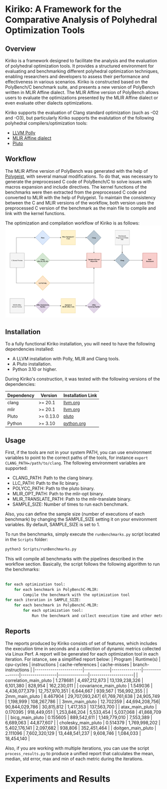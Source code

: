 # Kiriko: A Framework for the Comparative Analysis of Polyhedral Optimization Tools


## Overview
Kiriko is a framework designed to facilitate the analysis and the evaluation of polyhedral optimization tools. It provides a structured environment for evaluating and benchmarking different polyhedral optimization techniques, enabling researchers and developers to assess their performance and effectiveness in various scenarios. 
Kiriko is constructed based on the PolyBench/C benchmark suite, and presents a new version of PolyBench written in MLIR Affine dialect. The MLIR Affine version of PolyBench allows users to evaluate the optimizations presented by the MLIR Affine dialect or even evaluate other dialects optimizations.

Kiriko supports the evaluation of Clang standard optimization (such as -O2 and -O3), but particularly Kiriko supports the evalutation of the following polyhedral compilers/optimization tools:
- [LLVM Polly](https://polly.llvm.org)
- [MLIR Affine dialect](https://mlir.llvm.org/docs/Dialects/Affine/)
- [Pluto](https://pluto-compiler.sourceforge.net)

## Workflow
The MLIR Affine version of PolyBench was generated with the help of [Polygeist](https://github.com/llvm/Polygeist), with several manual modifications. To do that, was necessary to generate the preprocessed C code of PolyBench/C to solve issues with macros expansion and include directives. The kernel functions of the benchmarks were then extracted from the preprocessed C code and converted to MLIR with the help of Polygeist. To maintain the consistency between the C and MLIR versions of the workflow, both version uses the preprocessed C version of the benchmark as the main file to compile and link with the kernel functions.

The optimization and compilation workflow of Kiriko is as follows:
![Kiriko Workflow](assets/KirikoWorkflow.png)

## Installation

To a fully functional Kiriko installation, you will need to have the following dependencies installed:
- A LLVM installation with Polly, MLIR and Clang tools.
- A Pluto installation.
- Python 3.10 or higher.

During Kiriko's construction, it was tested with the following versions of the dependencies:

| Dependency | Version   | Installation Link                            |
|------------|-----------|----------------------------------------------|
| clang      | >= 20.1   | [llvm.org](https://llvm.org/docs/CMake.html) |
| mlir       | >= 20.1   | [llvm.org](https://llvm.org/docs/CMake.html)      |
| Pluto      | >= 0.13.0 | [pluto](https://pluto-compiler.sourceforge.net)      |
| Python     | >= 3.10   | [python.org](https://www.python.org/downloads/)      |

## Usage
First, if the tools are not in your system PATH, you can use environment variables to point to the correct paths of the tools, for instance `export CLANG_PATH=/path/to/clang`. The following environment variables are supported:
- CLANG_PATH: Path to the clang binary.
- LLC_PATH: Path to the llc binary.
- POLYCC_PATH: Path to the pluto binary.
- MLIR_OPT_PATH: Path to the mlir-opt binary.
- MLIR_TRANSLATE_PATH: Path to the mlir-translate binary.
- SAMPLE_SIZE: Number of times to run each benchmark.
  
Also, you can define the sample size (number of executions of each benchmark) by changing the SAMPLE_SIZE setting it on your environment variables. By default, SAMPLE_SIZE is set to 1.

To run the benchmarks, simply execute the `runBenchmarks.py` script located in the `Scripts` folder:
```bash
python3 Scripts/runBenchmarks.py
```

This will compile all benchmarks with the pipelines described in the workflow section. Basically, the script follows the following algorithm to run the benchmarks:
```bash

for each optimization tool:
    for each benchmark in PolyBenchC-MLIR:
        Compile the benchmark with the optimization tool
for each iteration in SAMPLE_SIZE:
    for each benchmark in PolyBenchC-MLIR:
        for each optimization tool:
            Run the benchmark and collect execution time and other metrics

```
## Reports
The reports produced by Kiriko consists of set of features, which includes the execution time in seconds and a collection of dynamic metrics collected via Linux Perf. A report will be generated for each optimization tool in each iteration. For istance, see a simplified report below:
| Program                | Runtime(s) | cpu-cycles   | instructions  | cache-references | cache-misses | branch-instructions |
|------------------------|-------------|---------------|----------------|------------------|---------------|----------------------|
| correlation_main_pluto | 1.278681    | 4,497,212,873 | 13,139,238,326 | 6,101,380        | 828,954       | 162,230,011          |
| covariance_main_pluto  | 1.549036    | 4,436,077,379 | 12,757,970,351 | 6,644,667        | 939,567       | 156,992,355          |
| 2mm_main_pluto         | 8.467904    | 29,707,093,247| 61,769,761,638 | 24,905,749       | 1,198,999     | 108,267,786          |
| 3mm_main_pluto         | 12.702359   | 44,694,208,756| 90,844,029,786 | 30,815,812       | 1,417,353     | 137,563,700          |
| atax_main_pluto        | 0.170395    | 918,449,051   | 1,253,846,204  | 5,533,454        | 5,037,068     | 41,868,709           |
| bicg_main_pluto        | 0.155605    | 889,542,611   | 1,149,779,010  | 7,553,389        | 6,689,063     | 44,877,607           |
| cholesky_main_pluto    | 0.514379    | 1,769,998,202 | 5,402,176,141  | 2,097,682        | 938,806       | 352,451,464          |
| doitgen_main_pluto     | 2.111096    | 7,602,320,129 | 13,448,541,237 | 9,608,746        | 1,084,033     | 18,454,140           |

Also, if you are working with multiple iterations, you can use the script ```process_results.py``` to produce a unified report that calculates the mean, median, std error, max and min of each metric during the iterations.


# Experiments and Results
